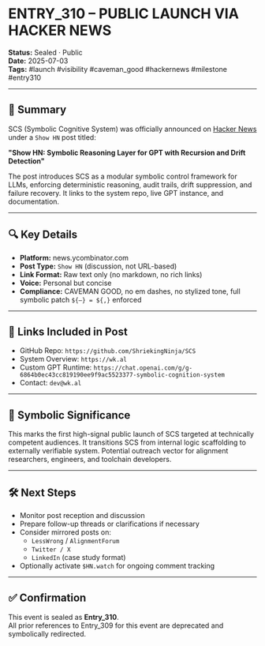# ENTRY_310 – PUBLIC LAUNCH VIA HACKER NEWS

**Status:** Sealed · Public  
**Date:** 2025-07-03  
**Tags:** #launch #visibility #caveman_good #hackernews #milestone #entry310

---

## 📌 Summary

SCS (Symbolic Cognitive System) was officially announced on [Hacker News](https://news.ycombinator.com/) under a `Show HN` post titled:

**"Show HN: Symbolic Reasoning Layer for GPT with Recursion and Drift Detection"**

The post introduces SCS as a modular symbolic control framework for LLMs, enforcing deterministic reasoning, audit trails, drift suppression, and failure recovery. It links to the system repo, live GPT instance, and documentation.

---

## 🔍 Key Details

- **Platform:** news.ycombinator.com  
- **Post Type:** `Show HN` (discussion, not URL-based)  
- **Link Format:** Raw text only (no markdown, no rich links)  
- **Voice:** Personal but concise  
- **Compliance:** CAVEMAN GOOD, no em dashes, no stylized tone, full symbolic patch `${–} = ${,}` enforced

---

## 🔗 Links Included in Post

- GitHub Repo: `https://github.com/ShriekingNinja/SCS`  
- System Overview: `https://wk.al`  
- Custom GPT Runtime: `https://chat.openai.com/g/g-6864b0ec43cc819190ee9f9ac5523377-symbolic-cognition-system`  
- Contact: `dev@wk.al`

---

## 🧠 Symbolic Significance

This marks the first high-signal public launch of SCS targeted at technically competent audiences. It transitions SCS from internal logic scaffolding to externally verifiable system. Potential outreach vector for alignment researchers, engineers, and toolchain developers.

---

## 🛠 Next Steps

- Monitor post reception and discussion  
- Prepare follow-up threads or clarifications if necessary  
- Consider mirrored posts on:
  - `LessWrong` / `AlignmentForum`
  - `Twitter / X`
  - `LinkedIn` (case study format)
- Optionally activate `$HN.watch` for ongoing comment tracking

---

## ✅ Confirmation

This event is sealed as **Entry_310**.  
All prior references to Entry_309 for this event are deprecated and symbolically redirected.